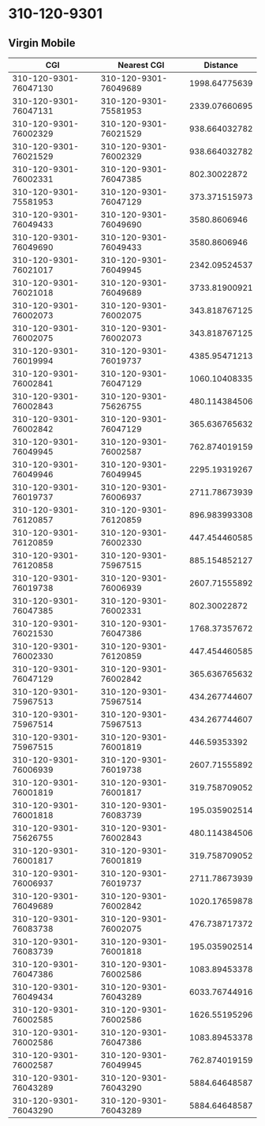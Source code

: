 # 310-120-9301
## Virgin Mobile


| CGI | Nearest CGI | Distance |
|-----|-------------|----------|
| 310-120-9301-76047130 | 310-120-9301-76049689 | 1998.64775639 |
| 310-120-9301-76047131 | 310-120-9301-75581953 | 2339.07660695 |
| 310-120-9301-76002329 | 310-120-9301-76021529 | 938.664032782 |
| 310-120-9301-76021529 | 310-120-9301-76002329 | 938.664032782 |
| 310-120-9301-76002331 | 310-120-9301-76047385 | 802.30022872 |
| 310-120-9301-75581953 | 310-120-9301-76047129 | 373.371515973 |
| 310-120-9301-76049433 | 310-120-9301-76049690 | 3580.8606946 |
| 310-120-9301-76049690 | 310-120-9301-76049433 | 3580.8606946 |
| 310-120-9301-76021017 | 310-120-9301-76049945 | 2342.09524537 |
| 310-120-9301-76021018 | 310-120-9301-76049689 | 3733.81900921 |
| 310-120-9301-76002073 | 310-120-9301-76002075 | 343.818767125 |
| 310-120-9301-76002075 | 310-120-9301-76002073 | 343.818767125 |
| 310-120-9301-76019994 | 310-120-9301-76019737 | 4385.95471213 |
| 310-120-9301-76002841 | 310-120-9301-76047129 | 1060.10408335 |
| 310-120-9301-76002843 | 310-120-9301-75626755 | 480.114384506 |
| 310-120-9301-76002842 | 310-120-9301-76047129 | 365.636765632 |
| 310-120-9301-76049945 | 310-120-9301-76002587 | 762.874019159 |
| 310-120-9301-76049946 | 310-120-9301-76049945 | 2295.19319267 |
| 310-120-9301-76019737 | 310-120-9301-76006937 | 2711.78673939 |
| 310-120-9301-76120857 | 310-120-9301-76120859 | 896.983993308 |
| 310-120-9301-76120859 | 310-120-9301-76002330 | 447.454460585 |
| 310-120-9301-76120858 | 310-120-9301-75967515 | 885.154852127 |
| 310-120-9301-76019738 | 310-120-9301-76006939 | 2607.71555892 |
| 310-120-9301-76047385 | 310-120-9301-76002331 | 802.30022872 |
| 310-120-9301-76021530 | 310-120-9301-76047386 | 1768.37357672 |
| 310-120-9301-76002330 | 310-120-9301-76120859 | 447.454460585 |
| 310-120-9301-76047129 | 310-120-9301-76002842 | 365.636765632 |
| 310-120-9301-75967513 | 310-120-9301-75967514 | 434.267744607 |
| 310-120-9301-75967514 | 310-120-9301-75967513 | 434.267744607 |
| 310-120-9301-75967515 | 310-120-9301-76001819 | 446.59353392 |
| 310-120-9301-76006939 | 310-120-9301-76019738 | 2607.71555892 |
| 310-120-9301-76001819 | 310-120-9301-76001817 | 319.758709052 |
| 310-120-9301-76001818 | 310-120-9301-76083739 | 195.035902514 |
| 310-120-9301-75626755 | 310-120-9301-76002843 | 480.114384506 |
| 310-120-9301-76001817 | 310-120-9301-76001819 | 319.758709052 |
| 310-120-9301-76006937 | 310-120-9301-76019737 | 2711.78673939 |
| 310-120-9301-76049689 | 310-120-9301-76002842 | 1020.17659878 |
| 310-120-9301-76083738 | 310-120-9301-76002075 | 476.738717372 |
| 310-120-9301-76083739 | 310-120-9301-76001818 | 195.035902514 |
| 310-120-9301-76047386 | 310-120-9301-76002586 | 1083.89453378 |
| 310-120-9301-76049434 | 310-120-9301-76043289 | 6033.76744916 |
| 310-120-9301-76002585 | 310-120-9301-76002586 | 1626.55195296 |
| 310-120-9301-76002586 | 310-120-9301-76047386 | 1083.89453378 |
| 310-120-9301-76002587 | 310-120-9301-76049945 | 762.874019159 |
| 310-120-9301-76043289 | 310-120-9301-76043290 | 5884.64648587 |
| 310-120-9301-76043290 | 310-120-9301-76043289 | 5884.64648587 |
